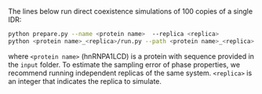The lines below run direct coexistence simulations of 100 copies of a single IDR:

```bash
python prepare.py --name <protein name>  --replica <replica>
python <protein name>_<replica>/run.py --path <protein name>_<replica>
```

where `<protein name>` (hnRNPA1LCD) is a protein with sequence provided in the `input` folder. To estimate the sampling error of phase properties, we recommend running independent replicas of the same system. `<replica>` is an integer that indicates the replica to simulate.
